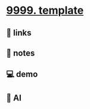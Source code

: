 # [9999. template](https://github.com/Tdahuyou/html-css/tree/main/9999.%20template)

## 🔗 links

## 📒 notes

## 💻 demo

## 🤖 AI

